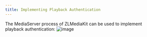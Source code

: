 ```yaml
---
title: Implementing Playback Authentication
---
```

The MediaServer process of ZLMediaKit can be used to implement playback authentication:
![image](/images/playback_authentication_zh.png)


